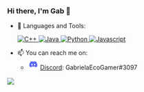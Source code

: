 ### Hi there,  I'm Gab 👋

- 📅 Languages and Tools:
  <p align="left">
    <a href="https://isocpp.org/std/the-standard" target="_blank"> 
      <img src="https://img.shields.io/badge/C%2B%2B-00599C?style=for-the-badge&logo=c%2B%2B&logoColor=white" alt="C++"/>
    </a>
    <a href="https://www.java.com" target="_blank"> 
      <img src="https://img.shields.io/badge/Java-ED8B00?style=for-the-badge&logo=java&logoColor=white" alt="Java"/>
    </a>
    <a href="https://www.python.org" target="_blank"> 
      <img src="https://img.shields.io/badge/Python-FFD43B?style=for-the-badge&logo=python&logoColor=darkgreen" alt="Python"/>
    </a> 
    <a href="https://devdocs.io/javascript/" target="_blank"> 
      <img src="https://img.shields.io/badge/Javascript-F7DF1E?style=for-the-badge&logo=javascript&logoColor=white" alt="Javascript"/>
    </a>
<!--   <a href="https://devdocs.io/html/" target="_blank"> <img src="https://img.shields.io/badge/HTML-E34F26?style=for-the-badge&logo=html5&logoColor=white" alt="HTML5"/> </a>
  <a href="https://devdocs.io/css/" target="_blank"> <img src="https://img.shields.io/badge/CSS-0066ff?style=for-the-badge&logo=css3&logoColor=white" alt="CSS"/> </a> -->
<!--   <a href="https://www.cprogramming.com/" target="_blank"> <img src="https://img.shields.io/badge/C-00599C?style=for-the-badge&logo=c&logoColor=white" alt="C"/> </a> -->
<!--   <a href="https://github.com/" target="_blank"> <img src="https://img.shields.io/badge/GitHub-100000?style=for-the-badge&logo=github&logoColor=white" alt="GitHub"/> </a> -->
  
- 📫 You can reach me on: 
  - <a><img height="25" src="https://raw.githubusercontent.com/github/explore/80688e429a7d4ef2fca1e82350fe8e3517d3494d/topics/discord/discord.png"> [Discord](https://discord.com/): GabrielaEcoGamer#3097 </a>
    
<p align="left">
  <a href="https://github.com/EcoGamer18">
    <img align="center" src="https://github-readme-stats.vercel.app/api?username=EcoGamer18&show_icons=true&theme=merko" />
  </a>
  
<!-- ![EcoGamer18's GitHub stats](https://github-readme-stats.vercel.app/api?username=EcoGamer18&show_icons=true&theme=radical) -->
<!-- ![Top Languages](https://github-readme-stats.vercel.app/api/top-langs/?username=EcoGamer18) -->
